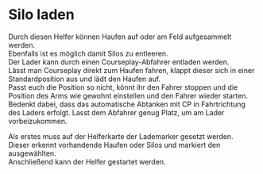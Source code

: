 # Silo laden
  
Durch diesen Helfer können Haufen auf oder am Feld aufgesammelt werden.  
Ebenfalls ist es möglich damit Silos zu entleeren.  
Der Lader kann durch einen Courseplay-Abfahrer entladen werden.  
Lässt man Courseplay direkt zum Haufen fahren, klappt dieser sich in einer Standardposition aus und lädt den Haufen auf.  
Passt euch die Position so nicht, könnt ihr den Fahrer stoppen und die Position des Arms wie gewohnt einstellen und den Fahrer wieder starten.  
Bedenkt dabei, dass das automatische Abtanken mit CP in Fahrtrichtung des Laders erfolgt. Lasst dem Abfahrer genug Platz, um am Lader vorbeizukommen.  

  
Als erstes muss auf der Helferkarte der Lademarker gesetzt werden.  
Dieser erkennt vorhandende Haufen oder Silos und markiert den ausgewählten.  
Anschließend kann der Helfer gestartet werden.  
